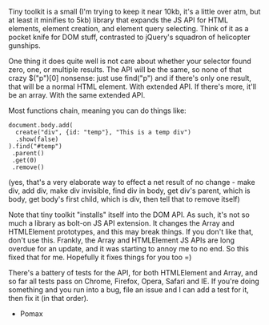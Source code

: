 Tiny toolkit is a small (I'm trying to keep it near 10kb,
it's a little over atm, but at least it minifies to 5kb)
library that expands the JS API for HTML elements, element
creation, and element query selecting. Think of it as a
pocket knife for DOM stuff, contrasted to jQuery's
squadron of helicopter gunships.

One thing it does quite well is not care about whether your
selector found zero, one, or multiple results. The API
will be the same, so none of that crazy $("p")[0] nonsense:
just use find("p") and if there's only one result, that
will be a normal HTML element. With extended API. If there's
more, it'll be an array. With the same extended API.

Most functions chain, meaning you can do things like:

    document.body.add(
      create("div", {id: "temp"}, "This is a temp div")
      .show(false)
    ).find("#temp")
     .parent()
     .get(0)
     .remove()

(yes, that's a very elaborate way to effect a net result
of no change - make div, add div, make div invisible, find
div in body, get div's parent, which is body, get body's
first child, which is div, then tell that to remove itself)

Note that tiny toolkit "installs" itself into the DOM API.
As such, it's not so much a library as bolt-on JS API
extension. It changes the Array and HTMLElement prototypes,
and this may break things. If you don't like that, don't
use this. Frankly, the Array and HTMLElement JS APIs are
long overdue for an update, and it was starting to annoy
me to no end. So this fixed that for me. Hopefully it
fixes things for you too =)

There's a battery of tests for the API, for both HTMLElement
and Array, and so far all tests pass on Chrome, Firefox,
Opera, Safari and IE. If you're doing something and you
run into a bug, file an issue and I can add a test for it,
then fix it (in that order).

- Pomax